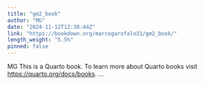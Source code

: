 ```yaml
---
title: "gm2_book"
author: "MG"
date: "2024-11-12T12:30:44Z"
link: "https://bookdown.org/marcogarofalo31/gm2_book/"
length_weight: "5.5%"
pinned: false
---
```


MG This is a Quarto book. To learn more about Quarto books visit https://quarto.org/docs/books. ...
